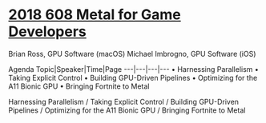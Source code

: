 
# [2018 608 Metal for Game Developers](https://developer.apple.com/videos/play/wwdc2018/607)


Brian Ross, GPU Software (macOS) Michael Imbrogno, GPU Software (iOS)


Agenda
Topic|Speaker|Time|Page
---|---|---|---
• Harnessing Parallelism
• Taking Explicit Control
• Building GPU-Driven Pipelines
• Optimizing for the A11 Bionic GPU
• Bringing Fortnite to Metal


Harnessing Parallelism /  Taking Explicit Control / Building GPU-Driven Pipelines / Optimizing for the A11 Bionic GPU / Bringing Fortnite to Metal
